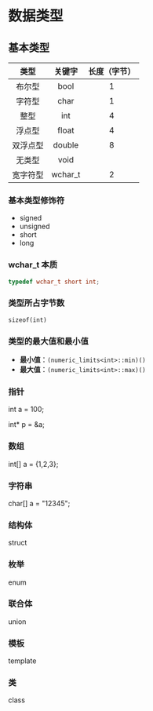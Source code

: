 # 数据类型

## 基本类型

| 类型 | 关键字 | 长度（字节） |
| :--: | :--: | :----: |
| 布尔型 | bool | 1 |
| 字符型 | char | 1 |
| 整型 | int | 4 |
| 浮点型 | float | 4 |
| 双浮点型 | double | 8 |
| 无类型 | void |  |
| 宽字符型 | wchar_t | 2 |

### 基本类型修饰符

- signed
- unsigned
- short
- long

### wchar_t 本质

```c++
typedef wchar_t short int;
```

### 类型所占字节数
`sizeof(int)`

### 类型的最大值和最小值
- **最小值**：`(numeric_limits<int>::min)()`
- **最大值**：`(numeric_limits<int>::max)()`

### 

### 指针

int a = 100;

int* p = &a;

### 数组

int[] a = {1,2,3};

### 字符串

char[] a = "12345";

### 结构体

struct

### 枚举

enum

### 联合体

union

### 模板

template

### 类

class